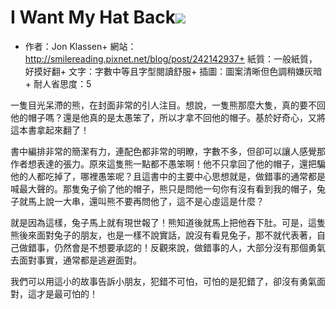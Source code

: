 # I Want My Hat Back![](https://images-na.ssl-images-amazon.com/images/I/415sPaS0FoL._SX358_BO1,204,203,200_.jpg)

+ 作者：Jon Klassen+ 網站： http://smilereading.pixnet.net/blog/post/242142937+ 紙質：一般紙質，好摸好翻+ 文字：字數中等且字型閱讀舒服+ 插圖：圖案清晰但色調稍嫌灰暗+ 耐人省思度：5

一隻目光呆滯的熊，在封面非常的引人注目。想說，一隻熊那麼大隻，真的要不回他的帽子嗎？還是他真的是太愚笨了，所以才拿不回他的帽子。基於好奇心，又將這本書拿起來翻了！

書中編排非常的簡潔有力，連配色都非常的明瞭，字數不多，但卻可以讓人感覺那作者想表達的張力。原來這隻熊一點都不愚笨啊！他不只拿回了他的帽子，還把騙他的人都吃掉了，哪裡愚笨呢？且這書中的主要中心思想就是，做錯事的通常都是喊最大聲的。那隻兔子偷了他的帽子，熊只是問他一句你有沒有看到我的帽子，兔子就馬上說一大串，還叫熊不要再問他了，這不是心虛這是什麼？

就是因為這樣，兔子馬上就有現世報了！熊知道後就馬上把他吞下肚。可是，這隻熊後來面對兔子的朋友，也是一樣不說實話，說沒有看見兔子，那不就代表著，自己做錯事，仍然會是不想要承認的！反觀來說，做錯事的人，大部分沒有那個勇氣去面對事實，通常都是逃避面對。

 我們可以用這小的故事告訴小朋友，犯錯不可怕，可怕的是犯錯了，卻沒有勇氣面對，這才是最可怕的！
